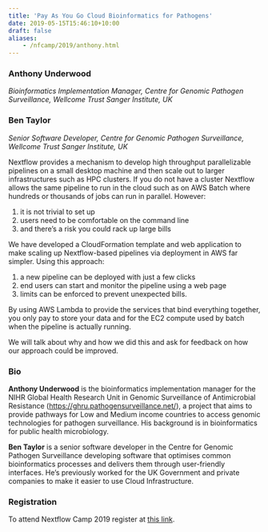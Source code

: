```yaml
---
title: 'Pay As You Go Cloud Bioinformatics for Pathogens'
date: 2019-05-15T15:46:10+10:00
draft: false
aliases:
    - /nfcamp/2019/anthony.html
---
```


### Anthony Underwood
*Bioinformatics Implementation Manager, Centre for Genomic Pathogen Surveillance, Wellcome Trust Sanger Institute, UK* 

### Ben Taylor
*Senior Software Developer, Centre for Genomic Pathogen Surveillance, Wellcome Trust Sanger Institute, UK* 

Nextflow provides a mechanism to develop high throughput parallelizable pipelines on a small desktop machine and then scale out to larger infrastructures such as HPC clusters. If you do not have a cluster Nextflow allows the same pipeline to run in the cloud such as on AWS Batch where hundreds or thousands of jobs can run in parallel. However: 

1. it is not trivial to set up
2. users need to be comfortable on the command line
3. and there’s a risk you could rack up large bills

We have developed a CloudFormation template and web application to make scaling up Nextflow-based pipelines via deployment in AWS far simpler.  Using this approach:
 
1. a new pipeline can be deployed with  just a few clicks
2. end users can start and monitor the pipeline using a web page
3. limits can be enforced to prevent unexpected bills. 

By using AWS Lambda to provide the services that bind everything together, you only pay to store your data and for the EC2 compute used by batch when the pipeline is actually running.
 
We will talk about why and how we did this and ask for feedback on how our approach could be improved.

### Bio

**Anthony Underwood** is the bioinformatics implementation manager for the NIHR Global Health Research Unit in Genomic Surveillance of Antimicrobial Resistance (https://ghru.pathogensurveillance.net/), a project that aims to provide pathways for Low and Medium income countries to access genomic technologies for pathogen surveillance. His background is in bioinformatics for public health microbiology.

**Ben Taylor** is a senior software developer in the Centre for Genomic Pathogen Surveillance developing software that optimises common bioinformatics processes and delivers them through user-friendly interfaces. He’s previously worked for the UK Government and private companies to make it easier to use Cloud Infrastructure.

### Registration 

To attend Nextflow Camp 2019 register at [this link](https://www.crg.eu/en/event/coursescrg-nextflow-2019).